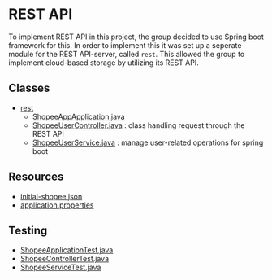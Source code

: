 # REST API

To implement REST API in this project, the group decided to use Spring boot framework for this. In order to implement this it was set up a seperate module for the REST API-server, called `rest`. This allowed the group to implement cloud-based storage by utilizing its REST API. 

## **Classes**
- [rest](shopee/rest/src/main/java/shopee/rest)
    - [ShopeeAppApplication.java](shopee/rest/src/main/java/shopee/rest/ShopeeAppApplication.java)
    - [ShopeeUserController.java](shopee/rest/src/main/java/shopee/rest/ShopeeUserController.java) : class handling request through the REST API
    - [ShopeeUserService.java](shopee/rest/src/main/java/shopee/rest/ShopeUserService.java) : manage user-related operations for spring boot

## **Resources**
- [initial-shopee.json](shopee/rest/src/main/resources/shopee/rest/initial-shopee.json)
- [application.properties](shopee/rest/src/main/resources/shopee/rest/application.properties)

## **Testing**
- [ShopeeApplicationTest.java](shopee/rest/src/test/java/shopee/rest/ShopeeApplicationTest.java)
- [ShopeeControllerTest.java](shopee/rest/src/test/java/shopee/rest/ShopeeControllerTest.java)
- [ShopeeServiceTest.java](shopee/rest/src/test/java/shopee/rest/ShopeServiceTest.java)

